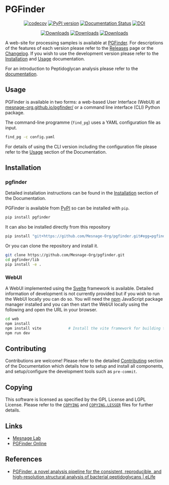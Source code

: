 # PGFinder

<div align="center">

[![codecov](https://codecov.io/gh/Mesnage-Org/pgfinder/branch/master/graph/badge.svg?token=5SM94G9Z6K)](https://codecov.io/gh/Mesnage-Org/pgfinder)
[![PyPI version](https://img.shields.io/pypi/v/pgfinder?color=blue)](https://pypi.org/project/pgfinder/)
[![Documentation Status](https://readthedocs.org/projects/pgfinder/badge/?version=latest)](https://pgfinder.readthedocs.io/en/latest/?badge=latest)
[![DOI](https://zenodo.org/badge/282892807.svg)](https://doi.org/10.5281/zenodo.14946461)

</div>
<div align="center">

[![Downloads](https://static.pepy.tech/badge/pgfinder)](https://pepy.tech/project/pgfinder)
[![Downloads](https://static.pepy.tech/badge/pgfinder/month)](https://pepy.tech/project/pgfinder)
[![Downloads](https://static.pepy.tech/badge/pgfinder/week)](https://pepy.tech/project/pgfinder)

</div>

A web-site for processing samples is available at [PGFinder](https://mesnage-org.github.io/pgfinder/). For
descriptions of the features of each version please refer to the
[Releases](https://github.com/Mesnage-Org/pgfinder/releases) page or the [Changelog](https://github.com/Mesnage-Org/pgfinder/blob/master/CHANGELOG.md). If you wish to use the development version please
refer to the [Installation](https://pgfinder.readthedocs.io/en/latest/installation.html) and
[Usage](https://pgfinder.readthedocs.io/en/latest/usage.html) documentation.

For an introduction to Peptidoglycan analysis please refer to the
[documentation](https://pgfinder.readthedocs.io/en/latest/introduction.html).

## Usage

PGFinder is available in two forms: a web-based User Interface (WebUI) at
[mesnage-org.github.io/pgfinder/](https://mesnage-org.github.io/pgfinder/) or a command line interface (CLI)
Python package.


The command-line programme (`find_pg`) uses a YAML configuration file as input.

``` bash
find_pg -c config.yaml
```

For details of using the CLI version including the configuration file please refer to the
[Usage](https://pgfinder.readthedocs.io/en/latest/usage.html) section of the Documentation.

## Installation

### pgfinder

Detailed installation instructions can be found in the
[Installation](https://pgfinder.readthedocs.io/en/latest/installation.html) section of the Documentation.

PGFinder is available from [PyPI](https://pypi.org/project/pgfinder/) so can be installed with `pip`.

``` bash
pip install pgfinder
```

It can also be installed directly from this repository

``` bash
pip install "git+https://github.com/Mesnage-Org/pgfinder.git#egg=pgfinder&subdirectory=lib"
```

Or you can clone the repository and install it.

``` bash
git clone https://github.com/Mesnage-Org/pgfinder.git
cd pgfinder/lib
pip install -e .
```
### WebUI

A WebUI implemented using the [Svelte](https://svelte.dev/) framework is available. Detailed information of development
is not currently provided but if you wish to run the WebUI locally you can do so. You will need the
[npm](https://www.npmjs.com/) JavaScript package manager installed and you can then start the WebUI locally using the
following and open the URL in your browser.


``` bash
cd web
npm install
npm install vite            # Install the vite framework for building the site
npm run dev
```

## Contributing

Contributions are welcome! Please refer to the detailed
[Contributing](https://pgfinder.readthedocs.io/en/latest/contributing.html) section of the Documentation which
details how to setup and install all components, and setup/configure the development tools such as `pre-commit`.

## Copying

This software is licensed as specified by the GPL License and LGPL License. Please refer to the
[`COPYING`](https://github.com/Mesnage-Org/pgfinder/blob/master/COPYING) and
[`COPYING.LESSER`](https://github.com/Mesnage-Org/pgfinder/blob/master/COPYING.LESSER) files for further details.

## Links

* [Mesnage Lab](https://mesnagelab.weebly.com/)
* [PGFinder Online](https://mesnage-org.github.io/pgfinder/)

## References

* [PGFinder, a novel analysis pipeline for the consistent, reproducible, and high-resolution structural analysis of bacterial peptidoglycans | eLife](https://elifesciences.org/articles/70597)
